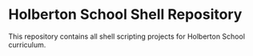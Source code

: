 # Holberton School Shell Repository

This repository contains all shell scripting projects for Holberton School curriculum.
